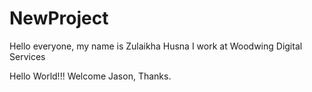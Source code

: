 # NewProject
Hello everyone, my name is Zulaikha Husna
I work at Woodwing Digital Services

Hello World!!!
Welcome Jason,
Thanks.